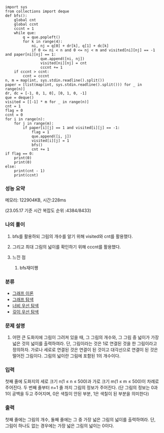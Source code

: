 ```
import sys
from collections import deque
def bfs():
    global cnt
    global ccnt
    cccnt = 1
    while que:
        q = que.popleft()
        for k in range(4):
            ni, nj = q[0] + dr[k], q[1] + dc[k]
            if 0 <= ni < n and 0 <= nj < m and visited[ni][nj] == -1 and paper[ni][nj] == 1:
                que.append([ni, nj])
                visited[ni][nj] = cnt
                cccnt += 1
    if cccnt > ccnt:
        ccnt = cccnt
n, m = map(int, sys.stdin.readline().split())
paper = [list(map(int, sys.stdin.readline().split())) for _ in range(n)]
dr, dc = [-1, 0, 1, 0], [0, 1, 0, -1]
que = deque()
visited = [[-1] * m for _ in range(n)]
cnt = 1
flag = 0
ccnt = 0
for i in range(n):
    for j in range(m):
        if paper[i][j] == 1 and visited[i][j] == -1:
            flag = 1
            que.append([i, j])
            visited[i][j] = 1
            bfs()
            cnt += 1
if flag == 0:
    print(0)
    print(0)
else:
    print(cnt - 1)
    print(ccnt)
```

### 성능 요약

메모리:   122904KB, 시간:228ms 

(23.05.17 기준 시간 복잡도 순위 :4384/8433)



### 나의 풀이

1. bfs를 활용하되 그림의 개수를 알기 위해 visited와 cnt를 활용했다.

2. 그리고 최대 그림의 넓이를 확인하기 위해 cccnt를 활용했다.

3. 느낀 점
   1. bfs재미쪙






### 분류

- [그래프 이론](https://www.acmicpc.net/problem/tag/7)
- [그래프 탐색](https://www.acmicpc.net/problem/tag/11)
- [너비 우선 탐색](https://www.acmicpc.net/problem/tag/126)
- [깊이 우선 탐색](https://www.acmicpc.net/problem/tag/127)

### 문제 설명

1. 어떤 큰 도화지에 그림이 그려져 있을 때, 그 그림의 개수와, 그 그림 중 넓이가 가장 넓은 것의 넓이를 출력하여라. 단, 그림이라는 것은 1로 연결된 것을 한 그림이라고 정의하자. 가로나 세로로 연결된 것은 연결이 된 것이고 대각선으로 연결이 된 것은 떨어진 그림이다. 그림의 넓이란 그림에 포함된 1의 개수이다.


### 입력

첫째 줄에 도화지의 세로 크기 n(1 ≤ n ≤ 500)과 가로 크기 m(1 ≤ m ≤ 500)이 차례로 주어진다. 두 번째 줄부터 n+1 줄 까지 그림의 정보가 주어진다. (단 그림의 정보는 0과 1이 공백을 두고 주어지며, 0은 색칠이 안된 부분, 1은 색칠이 된 부분을 의미한다)

### 출력

첫째 줄에는 그림의 개수, 둘째 줄에는 그 중 가장 넓은 그림의 넓이를 출력하여라. 단, 그림이 하나도 없는 경우에는 가장 넓은 그림의 넓이는 0이다.